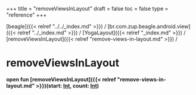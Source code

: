 +++
title = "removeViewsInLayout"
draft = false
toc = false
type = "reference"
+++

[beagle]({{< relref "../../_index.md" >}}) / [br.com.zup.beagle.android.view]({{< relref "../_index.md" >}}) / [YogaLayout]({{< relref "_index.md" >}}) / [removeViewsInLayout]({{< relref "remove-views-in-layout.md" >}}) / 



# removeViewsInLayout  
  
<b><b>open fun [removeViewsInLayout]({{< relref "remove-views-in-layout.md" >}})(start: [Int](https://kotlinlang.org/api/latest/jvm/stdlib/kotlin/-int/index.html), count: [Int](https://kotlinlang.org/api/latest/jvm/stdlib/kotlin/-int/index.html))</b></b>  



